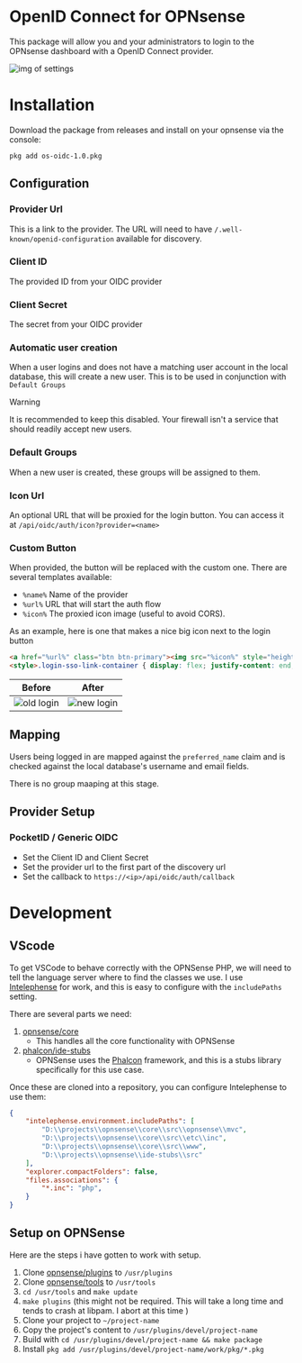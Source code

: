 # OpenID Connect for OPNsense
This package will allow you and your administrators to login to the OPNsense dashboard with a OpenID Connect provider.

![img of settings](https://i.lu.je/2025/Discord_gfAMDTPfun.png)

# Installation
Download the package from releases and install on your opnsense via the console:
```
pkg add os-oidc-1.0.pkg
```

## Configuration
### Provider Url
This is a link to the provider. The URL will need to have `/.well-known/openid-configuration` available for discovery.

### Client ID
The provided ID from your OIDC provider

### Client Secret
The secret from your OIDC provider

### Automatic user creation
When a user logins and does not have a matching user account in the local database, this will create a new user.  This is to be used in conjunction with `Default Groups`

> [!WARNING]
> It is recommended to keep this disabled. Your firewall isn't a service that should readily accept new users.

### Default Groups
When a new user is created, these groups will be assigned to them.

### Icon Url
An optional URL that will be proxied for the login button. You can access it at `/api/oidc/auth/icon?provider=<name>`

### Custom Button 
When provided, the button will be replaced with the custom one. 
There are several templates available:
- `%name%` Name of the provider 
- `%url%` URL that will start the auth flow
- `%icon%` The proxied icon image (useful to avoid CORS).

As an example, here is one that makes a nice big icon next to the login button
```html
<a href="%url%" class="btn btn-primary"><img src="%icon%" style="height: 2em"> Login with %name%</a> 
<style>.login-sso-link-container { display: flex; justify-content: end; margin-top: 15px; margin-right: 9px; }</style>
```

| Before | After |
|--------|-------|
| ![old login](https://i.lu.je/2025/firefox_laeaoIMkWI.png) | ![new login](https://i.lu.je/2025/firefox_q6dNnOaA8b.png) |

## Mapping
Users being logged in are mapped against the `preferred_name` claim and is checked against the local database's username and email fields.

There is no group maaping at this stage.

## Provider Setup
### PocketID / Generic OIDC
- Set the Client ID and Client Secret
- Set the provider url to the first part of the discovery url
- Set the callback to `https://<ip>/api/oidc/auth/callback`

# Development
## VScode
To get VSCode to behave correctly with the OPNSense PHP, we will need to tell the language server where to find the classes we use.
I use [Intelephense](https://intelephense.com/) for work, and this is easy to configure with the `includePaths` setting. 

There are several parts we need:
1. [opnsense/core](https://github.com/opnsense/core)
   - This handles all the core functionality with OPNSense
2. [phalcon/ide-stubs](https://github.com/phalcon/ide-stubs)
   - OPNSense uses the [Phalcon](https://docs.phalcon.io/3.4/introduction/) framework, and this is a stubs library specifically for this use case. 

Once these are cloned into a repository, you can configure Intelephense to use them:
```json
{
    "intelephense.environment.includePaths": [
        "D:\\projects\\opnsense\\core\\src\\opnsense\\mvc",
        "D:\\projects\\opnsense\\core\\src\\etc\\inc",
        "D:\\projects\\opnsense\\core\\src\\www",
        "D:\\projects\\opnsense\\ide-stubs\\src"
    ],
    "explorer.compactFolders": false,
    "files.associations": {
        "*.inc": "php",
    }
}
```

## Setup on OPNSense
Here are the steps i have gotten to work with setup.

1. Clone [opnsense/plugins](https://github.com/opnsense/plugins) to `/usr/plugins`
2. Clone [opnsense/tools](https://github.com/opnsense/tools) to `/usr/tools`
3. `cd /usr/tools` and `make update`
4. `make plugins` (this might not be required. This will take a long time and tends to crash at libpam. I abort at this time )
5. Clone your project to `~/project-name`
6. Copy the project's content to `/usr/plugins/devel/project-name`
7. Build with `cd /usr/plugins/devel/project-name && make package`
8. Install `pkg add /usr/plugins/devel/project-name/work/pkg/*.pkg`
